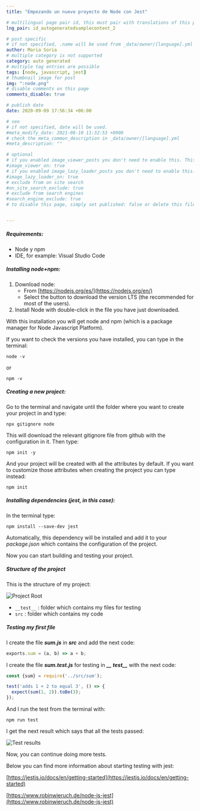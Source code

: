 ```yaml
---
title: "Empezando un nuevo proyecto de Node con Jest"

# multilingual page pair id, this must pair with translations of this page. (This name must be unique)
lng_pair: id_autogeneratedsamplecontent_2

# post specific
# if not specified, .name will be used from _data/owner/[language].yml
author: Maria Soria
# multiple category is not supported
category: auto generated
# multiple tag entries are possible
tags: [node, javascript, jest]
# thumbnail image for post
img: ":node.png"
# disable comments on this page
comments_disable: true

# publish date
date: 2020-09-09 17:56:34 +06:00

# seo
# if not specified, date will be used.
#meta_modify_date: 2021-08-10 11:32:53 +0900
# check the meta_common_description in _data/owner/[language].yml
#meta_description: ""

# optional
# if you enabled image_viewer_posts you don't need to enable this. This is only if image_viewer_posts = false
#image_viewer_on: true
# if you enabled image_lazy_loader_posts you don't need to enable this. This is only if image_lazy_loader_posts = false
#image_lazy_loader_on: true
# exclude from on site search
#on_site_search_exclude: true
# exclude from search engines
#search_engine_exclude: true
# to disable this page, simply set published: false or delete this file


---
```


##### Requirements:

- Node y npm
- IDE, for example: Visual Studio Code

##### Installing node+npm:

1. Download node:
   - From [https://nodejs.org/es/](https://nodejs.org/en/)
   - Select the button to download the version LTS (the recommended for  most of the users).
2. Install Node with double-click in the file you have just downloaded.

With this installation you will get node and npm (which is a package manager for Node Javascript Platform).

If you want to check the versions you have installed, you can type in the terminal:

`node -v`

or

`npm -v`

##### Creating a new project:

Go to the terminal and navigate until the folder where you want to create your project in and type:

`npx gitignore node`

This will download the relevant gitignore file from github with the configuration in it. Then type:

`npm init -y`

And your project will be created with all the attributes by default. If you want to customize those attributes when creating the project you can type instead:

`npm init`

##### Installing dependencies (jest, in this case):

In the terminal type:

`npm install --save-dev jest`

Automatically, this dependency will be installed and add it to your *package.json* which contains the configuration of the project.

Now you can start building and testing your project.

##### Structure of the project

This is the structure of my project:

![Project Root](:/node_jest/raizproyecto.png)

- `__test__` : folder which contains my files for testing
- `src` : folder which contains my code

##### Testing my first file

I create the file ***sum.js*** in ***src*** and add the next code:

```js
exports.sum = (a, b) => a + b;
```

I create the file ***sum.test.js*** for testing in ***__ test__*** with the next code:

```jsx
const {sum} = require('../src/sum');

test('adds 1 + 2 to equal 3', () => {
  expect(sum(1, 2)).toBe(3);
});
```

And I run the test from the terminal with:

`npm run test`

I get the next result which says that all the tests passed:

![Test results](:/node_jest/testresults.png)

Now, you can continue doing more tests.

Below you can find more information about starting testing with jest:

[https://jestjs.io/docs/en/getting-started](https://jestjs.io/docs/en/getting-started)

[https://www.robinwieruch.de/node-js-jest](https://www.robinwieruch.de/node-js-jest)
